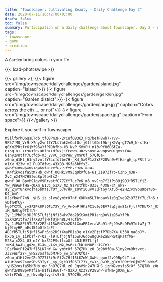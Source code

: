 ```yaml
---
title: "Townscaper: Cultivating Beauty - Daily Challenge Day 2"
date: 2020-07-11T10:42:00+02:00
draft: false
toc: false
summary: Participation on a daily challenge about Townscaper. Day 2 - world Garden.
tags:
- townscaper
- game
- creation
---
```


A `Garden` bring colors in your life.

{{< load-photoswipe >}}

{{< gallery >}}
  {{< figure src="/img/townscaper/dailychallenges/garden/island.jpg" caption="Island">}}
  {{< figure src="/img/townscaper/dailychallenges/garden/garden.jpg" caption="Garden district">}}
  {{< figure src="/img/townscaper/dailychallenges/garden/large.jpg" caption="Colors across the city ... or not">}}
  {{< figure src="/img/townscaper/dailychallenges/garden/space.jpg" caption="From space">}}
{{< /gallery >}}

Explore it yourself in Townscaper

```text
MSilforhQGqsDTdb_tfO8Pn3H-2vCufO8363_Pq7befF8wh7-Yvv-9P57fM0_Vr9rX7ny2vntfY7Lc7n62vCufOc-jGtft6Def9b-jK9Vq-gT7n9_N-sfHa-g0Xm2PRtfr6jWf96wYfP7Dbfhb-U3_NvP_9VxPH_n15wPfH6DSfZa-E13q_o1_1r9wYfP7Dbfh7Tdfw7jffF8wh-Jb2v685nvD9BpvM9JqvVtf0a-61ny2vntfY7Lcfqb-m3_yvvC_5x9PHw_ym9rOf_57QfQa-z0no_W1Ht_61ny2vntfY7Lcfq7be7H-_K4_5x9P1z3Y2P28Vn9wPfHa-g0_lpPRtfra-o1Xv_M23w_x2_Fu9Tdfwb-43XB3-MKfa5bMfsZ-qwnf2vD9BpvM9Jq9bVf06rXfG77ZfYb-C3n6_m3H-_K4fikvosfa5bM7Hb_qwnf_O0Hk2vM9Jq9bVf0a-61_Zs97ZfYb-C3n6_m3H-2vC_n247H7HS2vo8pl9bMfsZ-qwnf_O0_BpvM9JqvV9RrvetfG77ZfY7Lc7n6_m3_yv9rg7f2iPb89j9DJfR5TLfjZ-Yw_Vn9wPfHa-g0Xm_E13q_o1Xv_M2_9sPstfhb-U338_43XB-c4_nkY-ay_Zjvf8hkvosfa5bMfs5rOf_57Q7Hk_zUVfi6uvVl5HtGyrXfGb-e2H22vx9pu9bef8b-K4_bmY-HJsfb4rF7nN__yHS_iz_plvy8ym9rO7nf_O0Hkm5LTtnoavV1e0qIve9Zs97ZfY7Lc7n6_m3_yv-yDfn4fCy-kg9TC7XL_sy3P2Pk8Fl9TL73Y_Yw_Vn9wPfHKiPI1eZq9EV7tq2jWn51rPjtfP7Db7X4_U338_43XB3PH_HY4wE-iH_NA8lg9TCfbY-Iy_1iPb89j9DJfR5TLfj5jNf15wPv7do2DStXmiPR1erq9oVie96wYfPb-x2X42P1tfw7jf7XB3fjH7fUjPh8LJ4TCfbY-Iy_1iPk8Fl9TL73Y2P2sf15wPN7do2DStXmaPR1eraVPa91rPj99sPs9Fu9Tdfw7jf7-kj9fmyHP_nEsfS4bDfk4rFf-4DJfR5TLfj5jNf15wPr6do2DStXmaPR1s3q_o1Xv2PjtfP7Db7X4_U338_na8bJY-kx3G_Iy_1iPbsf-Y-Qz_Fl9TLfj5jNf15wPJ6dow8gUReZaEPR9tqPatf9a-M23w_x2X4_U3_nJY-kx3G2PSsft4wGf-4DJfR5TLfjZ-YwXd_8w3h_g0Xm_E13q_o1Xv_M2_9sPstfhb-NM8Fr-ICfeY-lEsfk4rFf247HfI5LK7nW_Gw_ym9rOf_57Q7Hk_z0_Jq9bVf0a-61ny2vn9htvxt-JJ2vWsf2Y-_yHS2vosfa5bM7Hb_qw_5n97QfQa-z0no_W1Ht2ve9Zs97Z7fSi9rFf247HfI5LK7nW_GwHb_qwnf2vD9Bp9LTfia-W1Ht2ve9Zsvn9Pv53IyXL_sy_9j9DJfR5TL73Y_YwXd_8w3h_g0Xm2PRtfr6jW7fSivWsf2Y-_yHS2vosfa5bM7Hb_qw_5n97Q7Hk_z0_JqvV9n247H7HS_iznW2vysfs5rOf_57Q7Hk_z0no_W1f2iPb89jPksfR5TL73Y_YwXd_8w3h_g0Xm2PRtfr6fC0vRi9rF7nN__y_hkvo8plvysfsZ-qwnf2vD9BpvMtfia-W1f2i9wGf-Y-QzXU_0z3Y2P28VnP-sfHa-g0Xm_E1-skfrF7nN__y_hkvo8plvysfs5rOf_57Q7Hk_z0H
```
